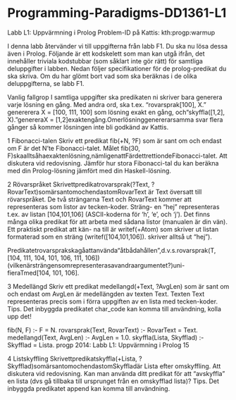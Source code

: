 Programming-Paradigms-DD1361-L1
===============================

Labb L1: Uppvärmning i Prolog Problem-ID på Kattis: kth:progp:warmup

I denna labb återvänder vi till uppgifterna från labb F1. Du ska nu lösa dessa även i Prolog. Följande är ett kodskelett som man kan utgå ifrån, det innehåller triviala kodstubbar (som såklart inte gör rätt) för samtliga deluppgifter i labben.
Nedan följer specifikationer för de prolog-predikat du ska skriva. Om du har glömt bort vad som ska beräknas i de olika deluppgifterna, se labb F1.

Vanlig fallgrop
I samtliga uppgifter ska predikaten ni skriver bara generera varje lösning en gång. Med andra ord, ska t.ex. “rovarsprak[100], X.” genererera X = [100, 111, 100] som lösning exakt en gång, och“skyffla([1,2], X).”genereraX = [1,2]exaktengång.Omerlösninggenererarsamma svar flera gånger så kommer lösningen inte bli godkänd av Kattis.

1 Fibonacci-talen
Skriv ett predikat fib(+N, ?F) som är sant om och endast om F är det N’te Fibonacci-talet. Målet fib(30, F)skaalltsåhaexaktenlösning,nämligenattFärdettrettiondeFibonacci-talet.
Att diskutera vid redovisning. Jämför hur stora Fibonacci-tal du kan beräkna med din Prolog-lösning jämfört med din Haskell-lösning.

2 Rövarspråket
Skrivettpredikatrovarsprak(?Text, ?RovarText)somärsantomochendastomRovarText är Text översatt till rövarspråket.
De två strängarna Text och RovarText kommer att representeras som listor av tecken-koder. Sträng-
en “hej” representeras t.ex. av listan [104,101,106] (ASCII-koderna för ‘h’, ‘e’, och ‘j’). Det finns många olika predikat för att arbeta med sådana listor (manualen är din vän). Ett praktiskt predikat att kän-
na till är writef(+Atom) som skriver ut listan formaterad som en sträng (writef([104,101,106]). skriver alltså ut “hej”).

Predikatetrovarsprakskagåattanvända“åtbådahållen”,d.v.s.rovarsprak(T, [104, 111, 104, 101, 106, 111, 106])(vilkenärsträngensomrepresenterasavandraargumentet?)uni- fieraTmed[104, 101, 106].

3 Medellängd
Skriv ett predikat medellangd(+Text, ?AvgLen) som är sant om och endast om AvgLen är medellängden av texten Text. Texten Text representeras precis som i förra uppgiften av en lista med tecken-koder.
Tips. Det inbyggda predikatet char_code kan komma till användning, kolla upp det!


fib(N, F) :- F = N.
rovarsprak(Text, RovarText) :- RovarText = Text.
medellangd(Text, AvgLen) :- AvgLen = 1.0.
skyffla(Lista, Skyfflad) :- Skyfflad = Lista.
progp 2014: Labb L1: Uppvärmning i Prolog 15


4 Listskyffling
Skrivettpredikatskyffla(+Lista, ?Skyfflad)somärsantomochendastomSkyffladär Lista efter omskyffling.
Att diskutera vid redovisning. Kan man använda ditt predikat för att “avskyffla” en lista (dvs gå tillbaka till ursprunget från en omskyfflad lista)?
Tips. Det inbyggda predikatet append kan komma till användning.
